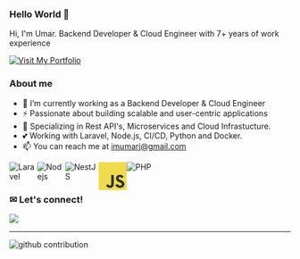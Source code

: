 ### Hello World 👋

Hi, I'm Umar. Backend Developer & Cloud Engineer with 7+ years of work experience

<a href="https://umarjamil.com" target="_blank">
    <img src="https://img.shields.io/badge/Visit-My_Portfolio-blue?style=for-the-badge&logo=github" alt="Visit My Portfolio">
</a>

### About me
  - 🔭  I’m currently working as a Backend Developer & Cloud Engineer
  - ⚡ Passionate about building scalable and user-centric applications
  - 🌱 Specializing in Rest API's, Microservices and Cloud Infrastucture.
  - 💕 Working with Laravel, Node.js, CI/CD, Python and Docker.
  - 📫 You can reach me at <a href="mailto:imumarj@gmail.com">imumarj@gmail.com</a>

  
<img align="left" alt="Laravel" width="50px" src="https://res.cloudinary.com/ujdeveloper/image/upload/v1742523296/extramedia/laravel-icon-1990x2048-xawylrh0_h4d2st.png" />
<img align="left" alt="Nodejs" width="50px" src="https://res.cloudinary.com/ujdeveloper/image/upload/v1741294793/extramedia/1174925_dodqpg.webp" />
<img align="left" alt="NestJS" width="60px" src="https://res.cloudinary.com/ujdeveloper/image/upload/v1741294441/extramedia/React-icon.svg_ciktza.png" />
<img align="left" alt="JavaScript" width="50px" src="https://raw.githubusercontent.com/github/explore/80688e429a7d4ef2fca1e82350fe8e3517d3494d/topics/javascript/javascript.png" />
<img align="left" alt="PHP" width="50px" src="https://res.cloudinary.com/ujdeveloper/image/upload/v1741294890/extramedia/download_kwrvii.png" />
<br />
<br />


### ✉ Let's connect!

<a href="https://www.linkedin.com/in/chumarjamil/" target="_blank"><img align="left" src="https://edent.github.io/SuperTinyIcons/images/svg/linkedin.svg" width="22" /></a>


<br />

---


![github contribution](https://res.cloudinary.com/ujdeveloper/image/upload/v1698155741/github-contribution-grid-snake-dark_ffwvpe.svg)
